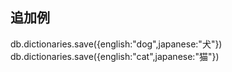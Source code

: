 

追加例
---

db.dictionaries.save({english:"dog",japanese:"犬"})
db.dictionaries.save({english:"cat",japanese:"猫"})

